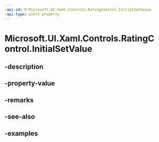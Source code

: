 ```yaml
---
-api-id: P:Microsoft.UI.Xaml.Controls.RatingControl.InitialSetValue
-api-type: winrt property
---
```


<!-- Property syntax.
public int InitialSetValue { get;  set; }
-->

# Microsoft.UI.Xaml.Controls.RatingControl.InitialSetValue

## -description

## -property-value

## -remarks

## -see-also

## -examples

